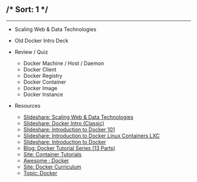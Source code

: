 /*
Sort: 1
*/
---
---
- Scaling Web & Data Technologies
- Old Docker Intro Deck
- Review / Quiz
    - Docker Machine  / Host / Daemon
    - Docker Client
    - Docker Registry
    - Docker Container
    - Docker Image
    - Docker Instance

- Resources
    - [Slideshare: Scaling Web & Data Technologies](https://www.slideshare.net/AnantCorp/scaling-cloud-web-data-technologies)
    - [Slideshare: Docker Intro (Classic)](https://www.slideshare.net/dotCloud/docker-intro-november)
    - [Slideshare: Introduction to Docker 101](https://www.slideshare.net/Docker/docker-101-introduction-to-docker)
    - [Slideshare: Introduction to Docker Linux Containers LXC](https://www.slideshare.net/jpetazzo/introduction-docker-linux-containers-lxc)
    - [Slideshare: Introduction to Docker](https://www.slideshare.net/giancosta86/introduction-to-docker-43302266)
    - [Blog: Docker Tutorial Series (13 Parts)](https://rominirani.com/docker-tutorial-series-a7e6ff90a023)
    - [Site: Container Tutorials](http://containertutorials.com/index.html)
    - [Awesome : Docker](https://github.com/veggiemonk/awesome-docker)
    - [Site: Docker Curriculum](https://prakhar.me/docker-curriculum)
    - [Topic: Docker](http://anant.co/topic.html)